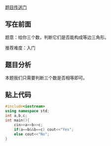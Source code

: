 [题目传送门](https://www.luogu.com.cn/problem/AT4702)

## 写在前面

题意：给你三个数，判断它们是否能构成等边三角形。

推荐难度：入门

## 题目分析

本题我们只需要判断三个数是否相等即可。

## 贴上代码

```cpp
#include<iostream>
using namespace std;
int a,b,c;
int main(){
    cin>>a>>b>>c;
    if(a==b&&b==c) cout<<"Yes";
    else cout<<"No";
}
```